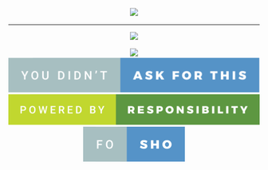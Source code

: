 <p align="center">
  <img src="https://user-images.githubusercontent.com/50550545/173179768-45920b12-7ecd-41f3-addb-a5daf796f0d7.png" />
</p>

---

<p align="center">
  <img src="https://github-readme-stats.vercel.app/api?username=mmvanheusden&show_icons=true&theme=ayu-mirage&hide_border=true&hide_title=true&include_all_commits=true&count_private=true&border_radius=10" />
</p>


<p align="center">
  <img src="https://raw.githubusercontent.com/BraveUX/for-the-badge/master/src/images/badges/uses-brains.svg">
  <img src="https://raw.githubusercontent.com/BraveUX/for-the-badge/master/src/images/badges/you-didnt-ask-for-this.svg">
  <img src="https://raw.githubusercontent.com/BraveUX/for-the-badge/master/src/images/badges/powered-by-responsibility.svg">
  <img src="https://raw.githubusercontent.com/BraveUX/for-the-badge/master/src/images/badges/fo-sho.svg">
</p>
